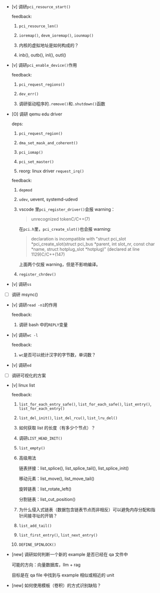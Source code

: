 * [v] 调研`pci_resource_start()`

    feedback:

    1. `pci_resource_len()`

    1. `ioremap()`, `devm_ioremap()`, `iounmap()`

    1. 内核的虚拟地址是如何构成的？

    1. inb(), outb(), inl(), outl()

* [v] 调研`pci_enable_device()`作用

    feedback:

    1. `pci_request_regions()`

    1. `dev_err()`

    1. 调研驱动程序的`.remove()`和`.shutdown()`函数

* [O] 调研 qemu edu driver

    deps:

    1. `pci_request_region()`

    1. `dma_set_mask_and_coherent()`

    1. `pci_iomap()`

    1. `pci_set_master()`

    1. reorg: linux driver `request_irq()`

    feedback:

    1. `depmod`

    1. `udev`, uevent, systemd-udevd

    1. vscode 里`pci_register_driver()`会报 warning：

        > unrecognized tokenC/C++(7)

        在`pci.h`里，`pci_create_slot()`也会报 warning:

        > declaration is incompatible with "struct pci_slot *pci_create_slot(struct pci_bus *parent, int slot_nr, const char *name, struct hotplug_slot *hotplug)" (declared at line 1129)C/C++(147)

        上面两个仅报 warning，但是不影响编译。

    1. `register_chrdev()`

* [v] 调研`ss`

* [ ] 调研 msync()

* [v] 调研`read -n1`的作用

    feedback:

    1. 调研 bash 中的`REPLY`变量

* [v] 调研`wc -l`

    feedback:

    1. `wc`是否可以统计汉字的字节数，单词数？

* [v] 调研`ed`

* [ ] 调研可视化的方案

* [v] linux list

    feedback:

    1. `list_for_each_entry_safe()`, `list_for_each_safe()`, `list_entry()`, `list_for_each_entry()`

    1. `list_del_init()`, `list_del_rcu()`, `list_lru_del()`

    1. 如何获取 list 的长度（有多少个节点）？

    1. 调研`LIST_HEAD_INIT()`

    1. `list_empty()`

    1. 高级用法

        链表拼接：list_splice(), list_splice_tail(), list_splice_init()

        移动元素：list_move(), list_move_tail()

        旋转链表：list_rotate_left()

        分割链表：list_cut_position()

    1. 为什么侵入式链表（数据包含链表节点而非相反）可以避免内存分配和指针间接寻址的开销？

    1. `list_add_tail()`

    1. `list_first_entry()`, `list_next_entry()`

    1. `DEFINE_SPINLOCK()`

* [new] 调研如何判断一个新的 example 是否已经在 qa 文件中

    可能的方向：向量数据库，llm + rag

    目标是在 qa file 中找到与 example 相似或相近的 unit

* [new] 如何使用模板（卷积）的方式识别缺陷？
